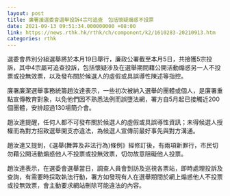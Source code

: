 ```yaml
---
layout: post
title: 廉署接選委會選舉投訴4宗可追查　包括懷疑煽惑不投票
date: 2021-09-13 09:51:34.000000000 +08:00
link: https://news.rthk.hk/rthk/ch/component/k2/1610283-20210913.htm
categories: rthk
---
```


選委會界別分組選舉將於本月19日舉行，廉政公署截至本月5日，共接獲5宗投訴，其中4宗屬可追查投訴，包括懷疑涉及在選舉期間藉公開活動煽惑另一人不投票或投無效票，以及發布關於候選人的虛假或具誤導性陳述等指控。

廉署廉潔選舉事務統籌趙汝達表示，一些初次被納入選舉的團體或個人，是廉署重點宣傳教育對象，以免他們因不熟悉法例而誤墮法網，署方自5月起已接觸近200個團體，安排超過130場簡介會。

趙汝達提醒，任何人都不可發布關於候選人的虛假或具誤導性資訊；未得候選人授權而為對方招致選舉開支亦違法，為候選人宣傳前最好事先與對方溝通。

趙汝達又提到，《選舉(舞弊及非法行為)條例》經修訂後，有兩項新罪行，市民切勿藉公開活動煽惑他人不投票或投無效票，切勿故意阻礙他人投票。

趙汝達表示，在選委會選舉當日，調查人員會到訪及巡視各票站，即時處理投訴及查詢，有需要時採取執法行動，署方如發現有人在選舉期間於網上煽惑他人不投票或投無效票，會主動要求網站刪除可能違法的內容。
